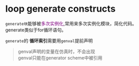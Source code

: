 # loop generate constructs
`generate块`能够被<font color=purple>多次实例化</font>,常用来多次实例化模块，简化代码。  
generate类似于for循环语句。  

`generate`的 **循环索引**需要用`genval`提前声明  
> genval声明的变量在仿真时，不会出现  
> genval只能在generator scheme中被引用  



